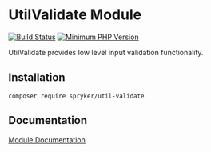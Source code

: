 # UtilValidate Module
[![Build Status](https://travis-ci.org/spryker/util-validate.svg)](https://travis-ci.org/spryker/util-validate)
[![Minimum PHP Version](https://img.shields.io/badge/php-%3E%3D%207.3-8892BF.svg)](https://php.net/)

UtilValidate provides low level input validation functionality.

## Installation

```
composer require spryker/util-validate
```

## Documentation

[Module Documentation](https://academy.spryker.com/developing_with_spryker/module_guide/modules.html)
